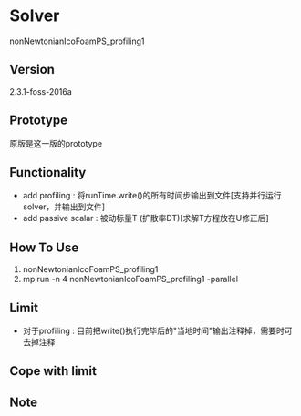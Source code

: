 # Solver
nonNewtonianIcoFoamPS_profiling1

## Version
2.3.1-foss-2016a

## Prototype
原版是这一版的prototype

## Functionality
- add profiling : 将runTime.write()的所有时间步输出到文件[支持并行运行solver，并输出到文件]
- add passive scalar : 被动标量T (扩散率DT)[求解T方程放在U修正后]

## How To Use
1. nonNewtonianIcoFoamPS_profiling1
2. mpirun -n 4 nonNewtonianIcoFoamPS_profiling1 -parallel

## Limit
- 对于profiling : 目前把write()执行完毕后的"当地时间"输出注释掉，需要时可去掉注释

## Cope with limit

## Note
